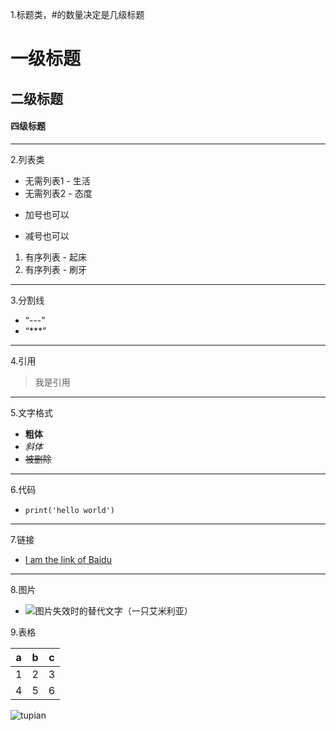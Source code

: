 1.标题类，#的数量决定是几级标题
# 一级标题
## 二级标题
#### 四级标题
***
2.列表类
* 无需列表1 - 生活
* 无需列表2 - 态度
+ 加号也可以
- 减号也可以
1. 有序列表 - 起床
2. 有序列表 - 刷牙
---
3.分割线
* “---”
* “***”
***
4.引用
>我是引用
***
5.文字格式
* **粗体**
* *斜体*
* ~~被删除~~
***
6.代码
* `print('hello world')`
---
7.链接
* [I am the link of Baidu](https://www.baidu.com "也可以有别名，不要别名悬停时会显示真实地址")
---
8.图片
* ![图片失效时的替代文字（一只艾米利亚）](https://gss0.baidu.com/-Po3dSag_xI4khGko9WTAnF6hhy/zhidao/pic/item/aa64034f78f0f73684abbdbf0255b319ebc41332.jpg)


9.表格

|a|b|c|
|------------|---|---|
|1 |2|3|
|4|5|6|

![tupian]()
